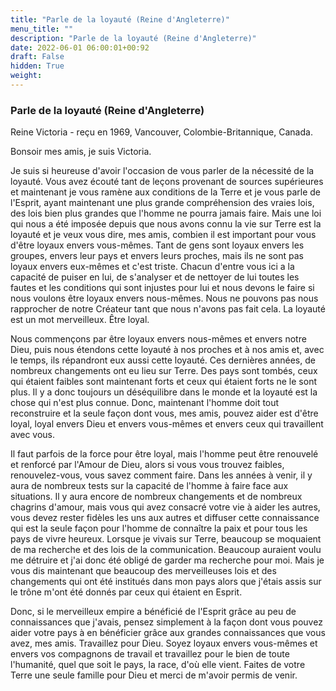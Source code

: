 ```yaml
---
title: "Parle de la loyauté (Reine d'Angleterre)"
menu_title: ""
description: "Parle de la loyauté (Reine d'Angleterre)"
date: 2022-06-01 06:00:01+00:92
draft: False
hidden: True
weight:
---
```

### Parle de la loyauté (Reine d'Angleterre)

Reine Victoria - reçu en 1969, Vancouver, Colombie-Britannique, Canada.

Bonsoir mes amis, je suis Victoria.

Je suis si heureuse d'avoir l'occasion de vous parler de la nécessité de la loyauté. Vous avez écouté tant de leçons provenant de sources supérieures et maintenant je vous ramène aux conditions de la Terre et je vous parle de l'Esprit, ayant maintenant une plus grande compréhension des vraies lois, des lois bien plus grandes que l'homme ne pourra jamais faire. Mais une loi qui nous a été imposée depuis que nous avons connu la vie sur Terre est la loyauté et je veux vous dire, mes amis, combien il est important pour vous d'être loyaux envers vous-mêmes. Tant de gens sont loyaux envers les groupes, envers leur pays et envers leurs proches, mais ils ne sont pas loyaux envers eux-mêmes et c'est triste. Chacun d'entre vous ici a la capacité de puiser en lui, de s'analyser et de nettoyer de lui toutes les fautes et les conditions qui sont injustes pour lui et nous devons le faire si nous voulons être loyaux envers nous-mêmes. Nous ne pouvons pas nous rapprocher de notre Créateur tant que nous n'avons pas fait cela. La loyauté est un mot merveilleux. Être loyal.

Nous commençons par être loyaux envers nous-mêmes et envers notre Dieu, puis nous étendons cette loyauté à nos proches et à nos amis et, avec le temps, ils répandront eux aussi cette loyauté. Ces dernières années, de nombreux changements ont eu lieu sur Terre. Des pays sont tombés, ceux qui étaient faibles sont maintenant forts et ceux qui étaient forts ne le sont plus. Il y a donc toujours un déséquilibre dans le monde et la loyauté est la chose qui n'est plus connue. Donc, maintenant l'homme doit tout reconstruire et la seule façon dont vous, mes amis, pouvez aider est d'être loyal, loyal envers Dieu et envers vous-mêmes et envers ceux qui travaillent avec vous.

Il faut parfois de la force pour être loyal, mais l'homme peut être renouvelé et renforcé par l'Amour de Dieu, alors si vous vous trouvez faibles, renouvelez-vous, vous savez comment faire. Dans les années à venir, il y aura de nombreux tests sur la capacité de l'homme à faire face aux situations. Il y aura encore de nombreux changements et de nombreux chagrins d'amour, mais vous qui avez consacré votre vie à aider les autres, vous devez rester fidèles les uns aux autres et diffuser cette connaissance qui est la seule façon pour l'homme de connaître la paix et pour tous les pays de vivre heureux. Lorsque je vivais sur Terre, beaucoup se moquaient de ma recherche et des lois de la communication. Beaucoup auraient voulu me détruire et j'ai donc été obligé de garder ma recherche pour moi. Mais je vous dis maintenant que beaucoup des merveilleuses lois et des changements qui ont été institués dans mon pays alors que j'étais assis sur le trône m'ont été donnés par ceux qui étaient en Esprit.

Donc, si le merveilleux empire a bénéficié de l'Esprit grâce au peu de connaissances que j'avais, pensez simplement à la façon dont vous pouvez aider votre pays à en bénéficier grâce aux grandes connaissances que vous avez, mes amis. Travaillez pour Dieu. Soyez loyaux envers vous-mêmes et envers vos compagnons de travail et travaillez pour le bien de toute l'humanité, quel que soit le pays, la race, d'où elle vient. Faites de votre Terre une seule famille pour Dieu et merci de m'avoir permis de venir.
